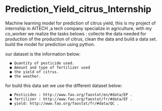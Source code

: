 # Prediction_Yield_citrus_Internship
Machine learning model for prediction of  citrus yield, this is my project of internship in AITECH ,a tech company specialize in agriculture, 
with my co_worker we  realize the tasks belows :
  collecte the data needed for production of the production of citrus,
  clean the data and build a data set.
  build the model for prediction using python.

our dataset is the information below:

      ● Quantity of pesticide used. 
      ● Amount and type of fertilizer used 
      ● the yield of citrus.
      ● the weather.

for build this data set we use the different dataset below:

      ● Pesticides : http://www.fao.org/faostat/en/#data/EP .
      ● fertilizer : http://www.fao.org/faostat/fr/#data/EF .
      ● yield: http://www.fao.org/faostat/fr/#data/QC .
    


